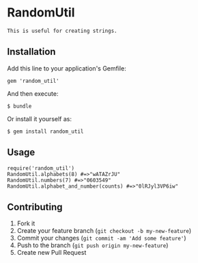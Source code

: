 # RandomUtil

    This is useful for creating strings.

## Installation

Add this line to your application's Gemfile:

    gem 'random_util'

And then execute:

    $ bundle

Or install it yourself as:

    $ gem install random_util

## Usage
    require('random_util')
    RandomUtil.alphabets(8) #=>"wATAZrJU"
    RandomUtil.numbers(7) #=>"0603549"
    RandomUtil.alphabet_and_number(counts) #=>"0lRJyl3VP6iw" 


## Contributing

1. Fork it
2. Create your feature branch (`git checkout -b my-new-feature`)
3. Commit your changes (`git commit -am 'Add some feature'`)
4. Push to the branch (`git push origin my-new-feature`)
5. Create new Pull Request
